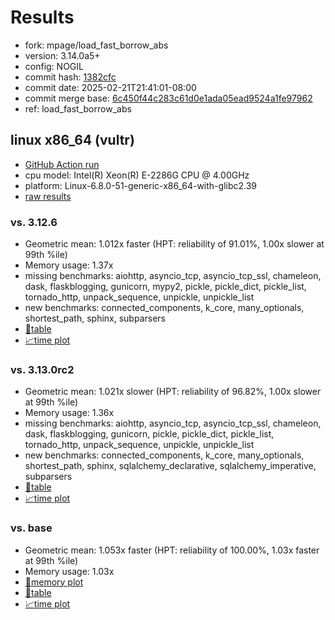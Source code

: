 # Results

- fork: mpage/load_fast_borrow_abs
- version: 3.14.0a5+
- config: NOGIL
- commit hash: [1382cfc](https://github.com/mpage/cpython/commit/1382cfc)
- commit date: 2025-02-21T21:41:01-08:00
- commit merge base: [6c450f44c283c61d0e1ada05ead9524a1fe97962](https://github.com/python/cpython/commit/6c450f44c283c61d0e1ada05ead9524a1fe97962)
- ref: load_fast_borrow_abs

## linux x86_64 (vultr)

- [GitHub Action run](https://github.com/facebookexperimental/free-threading-benchmarking/actions/runs/13470658959)
- cpu model: Intel(R) Xeon(R) E-2286G CPU @ 4.00GHz
- platform: Linux-6.8.0-51-generic-x86_64-with-glibc2.39
- [raw results](bm-20250221-vultr-x86_64-mpage-load_fast_borrow_abs-3.14.0a5%2B-1382cfc.json)

### vs. 3.12.6

- Geometric mean: 1.012x faster (HPT: reliability of 91.01%, 1.00x slower at 99th %ile)
- Memory usage: 1.37x
- missing benchmarks: aiohttp, asyncio_tcp, asyncio_tcp_ssl, chameleon, dask, flaskblogging, gunicorn, mypy2, pickle, pickle_dict, pickle_list, tornado_http, unpack_sequence, unpickle, unpickle_list
- new benchmarks: connected_components, k_core, many_optionals, shortest_path, sphinx, subparsers
- [📄table](bm-20250221-vultr-x86_64-mpage-load_fast_borrow_abs-3.14.0a5%2B-1382cfc-vs-3.12.6.md)
- [📈time plot](bm-20250221-vultr-x86_64-mpage-load_fast_borrow_abs-3.14.0a5%2B-1382cfc-vs-3.12.6.svg)

### vs. 3.13.0rc2

- Geometric mean: 1.021x slower (HPT: reliability of 96.82%, 1.00x slower at 99th %ile)
- Memory usage: 1.36x
- missing benchmarks: aiohttp, asyncio_tcp, asyncio_tcp_ssl, chameleon, dask, flaskblogging, gunicorn, pickle, pickle_dict, pickle_list, tornado_http, unpack_sequence, unpickle, unpickle_list
- new benchmarks: connected_components, k_core, many_optionals, shortest_path, sphinx, sqlalchemy_declarative, sqlalchemy_imperative, subparsers
- [📄table](bm-20250221-vultr-x86_64-mpage-load_fast_borrow_abs-3.14.0a5%2B-1382cfc-vs-3.13.0rc2.md)
- [📈time plot](bm-20250221-vultr-x86_64-mpage-load_fast_borrow_abs-3.14.0a5%2B-1382cfc-vs-3.13.0rc2.svg)

### vs. base

- Geometric mean: 1.053x faster (HPT: reliability of 100.00%, 1.03x faster at 99th %ile)
- Memory usage: 1.03x
- [🧠memory plot](bm-20250221-vultr-x86_64-mpage-load_fast_borrow_abs-3.14.0a5%2B-1382cfc-vs-base-mem.svg)
- [📄table](bm-20250221-vultr-x86_64-mpage-load_fast_borrow_abs-3.14.0a5%2B-1382cfc-vs-base.md)
- [📈time plot](bm-20250221-vultr-x86_64-mpage-load_fast_borrow_abs-3.14.0a5%2B-1382cfc-vs-base.svg)


